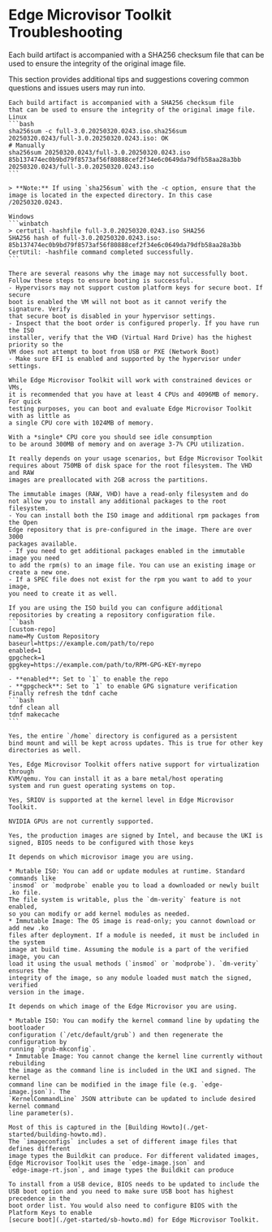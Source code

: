 # Edge Microvisor Toolkit Troubleshooting

Each build artifact is accompanied with a SHA256 checksum file
that can be used to ensure the integrity of the original image file.

This section provides additional tips and suggestions covering common questions
and issues users may run into.


````{dropdown} How do I verify the integrity of a microvisor image?
Each build artifact is accompanied with a SHA256 checksum file
that can be used to ensure the integrity of the original image file.
Linux
```bash
sha256sum -c full-3.0.20250320.0243.iso.sha256sum
20250320.0243/full-3.0.20250320.0243.iso: OK
# Manually
sha256sum 20250320.0243/full-3.0.20250320.0243.iso
85b137474ec0b9bd79f8573af56f80888cef2f34e6c0649da79dfb58aa28a3bb  20250320.0243/full-3.0.20250320.0243.iso
```

> **Note:** If using `sha256sum` with the -c option, ensure that the image is located in the expected directory. In this case /20250320.0243.

Windows
```winbatch
> certutil -hashfile full-3.0.20250320.0243.iso SHA256
SHA256 hash of full-3.0.20250320.0243.iso:
85b137474ec0b9bd79f8573af56f80888cef2f34e6c0649da79dfb58aa28a3bb
CertUtil: -hashfile command completed successfully.
```
````

````{dropdown} Edge Microvisor Toolkit does not boot. I'm trying to run it as a VM.
There are several reasons why the image may not successfully boot.
Follow these steps to ensure booting is successful.
- Hypervisors may not support custom platform keys for secure boot. If secure
boot is enabled the VM will not boot as it cannot verify the signature. Verify
that secure boot is disabled in your hypervisor settings.
- Inspect that the boot order is configured properly. If you have run the ISO
installer, verify that the VHD (Virtual Hard Drive) has the highest priority so the
VM does not attempt to boot from USB or PXE (Network Boot)
- Make sure EFI is enabled and supported by the hypervisor under settings.
````


````{dropdown} How many CPUs and how much memory should I allocate?
While Edge Microvisor Toolkit will work with constrained devices or VMs,
it is recommended that you have at least 4 CPUs and 4096MB of memory. For quick
testing purposes, you can boot and evaluate Edge Microvisor Toolkit with as little as
a single CPU core with 1024MB of memory.
````


````{dropdown} How much CPU and memory does Edge Microvisor Toolkit consume when idle?
With a *single* CPU core you should see idle consumption
to be around 300MB of memory and on average 3-7% CPU utilization.
````


````{dropdown} How much disk space do I need to allocate for Edge Microvisor Toolkit?
It really depends on your usage scenarios, but Edge Microvisor Toolkit
requires about 750MB of disk space for the root filesystem. The VHD and RAW
images are preallocated with 2GB across the partitions.
````


````{dropdown} How do I install additional rpm packages?
The immutable images (RAW, VHD) have a read-only filesystem and do
not allow you to install any additional packages to the root filesystem.
- You can install both the ISO image and additional rpm packages from the Open
Edge repository that is pre-configured in the image. There are over 3000
packages available.
- If you need to get additional packages enabled in the immutable image you need
to add the rpm(s) to an image file. You can use an existing image or create a new one.
- If a SPEC file does not exist for the rpm you want to add to your image,
you need to create it as well.
````


````{dropdown} I have an rpm that is not available in Open Edge repository, how do I install it?
If you are using the ISO build you can configure additional
repositories by creating a repository configuration file.
```bash
[custom-repo]
name=My Custom Repository
baseurl=https://example.com/path/to/repo
enabled=1
gpgcheck=1
gpgkey=https://example.com/path/to/RPM-GPG-KEY-myrepo
```
- **enabled**: Set to `1` to enable the repo
- **gpgcheck**: Set to `1` to enable GPG signature verification
Finally refresh the tdnf cache
```bash
tdnf clean all
tdnf makecache
```
````


````{dropdown} Will my home directory be saved if I perform an update of Edge Microvisor Toolkit?
Yes, the entire `/home` directory is configured as a persistent
bind mount and will be kept across updates. This is true for other key
directories as well.
````


````{dropdown} Is virtualization supported in Edge Microvisor Toolkit?
Yes, Edge Microvisor Toolkit offers native support for virtualization through
KVM/qemu. You can install it as a bare metal/host operating
system and run guest operating systems on top.
````


````{dropdown} Is SRIOV supported in Edge Microvisor Toolkit?
Yes, SRIOV is supported at the kernel level in Edge Microvisor Toolkit.
````


````{dropdown} Does Edge Microvisor Toolkit support NVIDIA GPUs?
NVIDIA GPUs are not currently supported.
````


````{dropdown} Are the microvisor images signed?
Yes, the production images are signed by Intel, and because the UKI is
signed, BIOS needs to be configured with those keys
````


````{dropdown} How do I add a Kernel module (.ko) file?
It depends on which microvisor image you are using.

* Mutable ISO: You can add or update modules at runtime. Standard commands like
`insmod` or `modprobe` enable you to load a downloaded or newly built .ko file.
The file system is writable, plus the `dm‑verity` feature is not enabled,
so you can modify or add kernel modules as needed.
* Immutable Image: The OS image is read-only; you cannot download or add new .ko
files after deployment. If a module is needed, it must be included in the system
image at build time. Assuming the module is a part of the verified image, you can
load it using the usual methods (`insmod` or `modprobe`). `dm‑verity` ensures the
integrity of the image, so any module loaded must match the signed, verified
version in the image.
````

````{dropdown} How do I change the kernel command line (e.g. Huge Pages)?
It depends on which image of the Edge Microvisor you are using.

* Mutable ISO: You can modify the kernel command line by updating the bootloader
configuration (`/etc/default/grub`) and then regenerate the configuration by
running `grub-mkconfig`.
* Immutable Image: You cannot change the kernel line currently without rebuilding
the image as the command line is included in the UKI and signed. The kernel
command line can be modified in the image file (e.g. `edge-image.json`). The
`KernelCommandLine` JSON attribute can be updated to include desired kernel command
line parameter(s).
````

````{dropdown} What do the many JSON files in imageconfigs do? Which needs to be modified for the ISO or the immutable Edge Microvisor Toolkit?
Most of this is captured in the [Building Howto](./get-started/building-howto.md).
The `imageconfigs` includes a set of different image files that defines different
image types the Buildkit can produce. For different validated images, Edge Microvisor Toolkit uses the `edge-image.json` and
`edge-image-rt.json`, and image types the Buildkit can produce
````

````{dropdown} What changes are needed on the BIOS to support Edge Microvisor Toolkit?
To install from a USB device, BIOS needs to be updated to include the
USB boot option and you need to make sure USB boot has highest precedence in the
boot order list. You would also need to configure BIOS with the Platform Keys to enable
[secure boot](./get-started/sb-howto.md) for Edge Microvisor Toolkit.
````